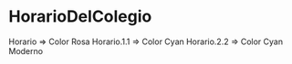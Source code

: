 # HorarioDelColegio
Horario => Color Rosa
Horario.1.1 => Color Cyan
Horario.2.2 => Color Cyan Moderno
